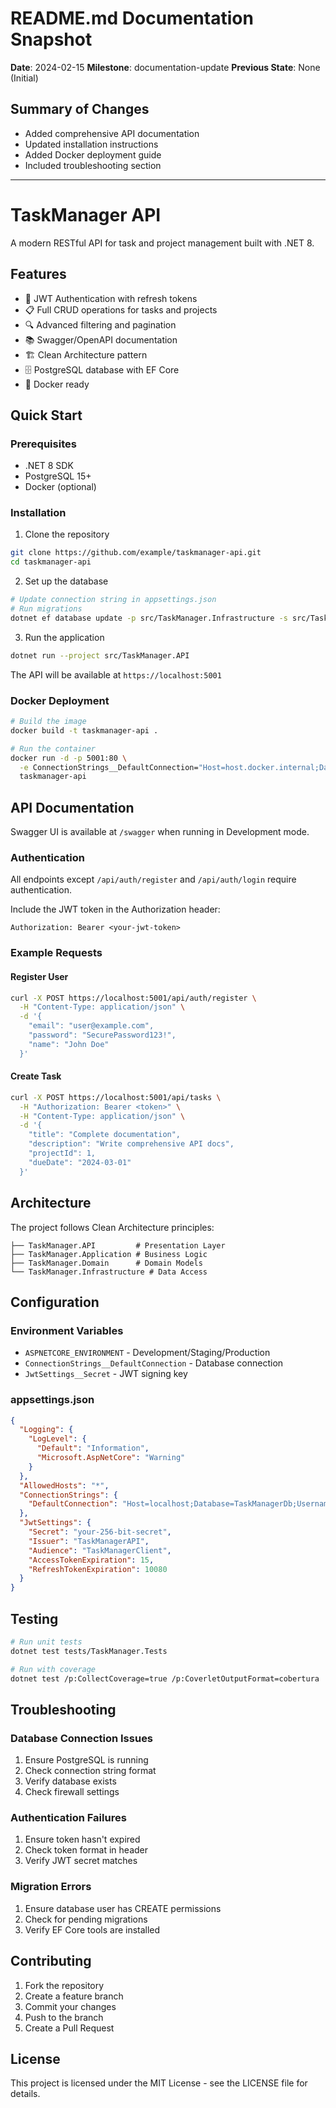 # README.md Documentation Snapshot
**Date**: 2024-02-15
**Milestone**: documentation-update
**Previous State**: None (Initial)

## Summary of Changes
- Added comprehensive API documentation
- Updated installation instructions
- Added Docker deployment guide
- Included troubleshooting section

---
# TaskManager API

A modern RESTful API for task and project management built with .NET 8.

## Features

- 🔐 JWT Authentication with refresh tokens
- 📋 Full CRUD operations for tasks and projects
- 🔍 Advanced filtering and pagination
- 📚 Swagger/OpenAPI documentation
- 🏗️ Clean Architecture pattern
- 🗄️ PostgreSQL database with EF Core
- 🚀 Docker ready

## Quick Start

### Prerequisites
- .NET 8 SDK
- PostgreSQL 15+
- Docker (optional)

### Installation

1. Clone the repository
```bash
git clone https://github.com/example/taskmanager-api.git
cd taskmanager-api
```

2. Set up the database
```bash
# Update connection string in appsettings.json
# Run migrations
dotnet ef database update -p src/TaskManager.Infrastructure -s src/TaskManager.API
```

3. Run the application
```bash
dotnet run --project src/TaskManager.API
```

The API will be available at `https://localhost:5001`

### Docker Deployment

```bash
# Build the image
docker build -t taskmanager-api .

# Run the container
docker run -d -p 5001:80 \
  -e ConnectionStrings__DefaultConnection="Host=host.docker.internal;Database=TaskManagerDb;Username=postgres;Password=yourpassword" \
  taskmanager-api
```

## API Documentation

Swagger UI is available at `/swagger` when running in Development mode.

### Authentication

All endpoints except `/api/auth/register` and `/api/auth/login` require authentication.

Include the JWT token in the Authorization header:
```
Authorization: Bearer <your-jwt-token>
```

### Example Requests

#### Register User
```bash
curl -X POST https://localhost:5001/api/auth/register \
  -H "Content-Type: application/json" \
  -d '{
    "email": "user@example.com",
    "password": "SecurePassword123!",
    "name": "John Doe"
  }'
```

#### Create Task
```bash
curl -X POST https://localhost:5001/api/tasks \
  -H "Authorization: Bearer <token>" \
  -H "Content-Type: application/json" \
  -d '{
    "title": "Complete documentation",
    "description": "Write comprehensive API docs",
    "projectId": 1,
    "dueDate": "2024-03-01"
  }'
```

## Architecture

The project follows Clean Architecture principles:

```
├── TaskManager.API         # Presentation Layer
├── TaskManager.Application # Business Logic
├── TaskManager.Domain      # Domain Models
└── TaskManager.Infrastructure # Data Access
```

## Configuration

### Environment Variables

- `ASPNETCORE_ENVIRONMENT` - Development/Staging/Production
- `ConnectionStrings__DefaultConnection` - Database connection
- `JwtSettings__Secret` - JWT signing key

### appsettings.json

```json
{
  "Logging": {
    "LogLevel": {
      "Default": "Information",
      "Microsoft.AspNetCore": "Warning"
    }
  },
  "AllowedHosts": "*",
  "ConnectionStrings": {
    "DefaultConnection": "Host=localhost;Database=TaskManagerDb;Username=postgres;Password=password"
  },
  "JwtSettings": {
    "Secret": "your-256-bit-secret",
    "Issuer": "TaskManagerAPI",
    "Audience": "TaskManagerClient",
    "AccessTokenExpiration": 15,
    "RefreshTokenExpiration": 10080
  }
}
```

## Testing

```bash
# Run unit tests
dotnet test tests/TaskManager.Tests

# Run with coverage
dotnet test /p:CollectCoverage=true /p:CoverletOutputFormat=cobertura
```

## Troubleshooting

### Database Connection Issues
1. Ensure PostgreSQL is running
2. Check connection string format
3. Verify database exists
4. Check firewall settings

### Authentication Failures
1. Ensure token hasn't expired
2. Check token format in header
3. Verify JWT secret matches

### Migration Errors
1. Ensure database user has CREATE permissions
2. Check for pending migrations
3. Verify EF Core tools are installed

## Contributing

1. Fork the repository
2. Create a feature branch
3. Commit your changes
4. Push to the branch
5. Create a Pull Request

## License

This project is licensed under the MIT License - see the LICENSE file for details.